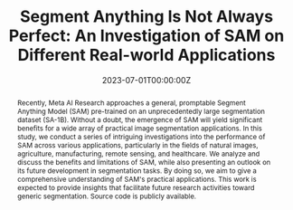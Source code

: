 ---
title: "Segment Anything Is Not Always Perfect: An Investigation of SAM on Different Real-world Applications"

# if the author is from our lab, then you need to match it with the folder name you can find here
# https://github.com/Vision-and-Learning-Lab-UAlberta/home/tree/master/content/authors
# otherwise just write down their full name
authors:
- weiji
- jingjingli
- Qi Bi
- Tingwei Liu
- Wenbo Li
- licheng

date: "2023-07-01T00:00:00Z"
doi: 

# Schedule page publish date (NOT publication's date).
publishDate: "2023-05-01T00:00:00Z"

# Publication type.
# Legend: 0 = Uncategorized; 1 = Conference paper; 2 = Journal article;
# 3 = Preprint / Working Paper; 4 = Report; 5 = Book; 6 = Book section;
# 7 = Thesis; 8 = Patent
# you can have this as multiple types, just use a list like ["1", "3"]
publication_types: ["1"]

# Publication name and optional abbreviated publication name.
publication: Workshop on Vision-based InduStrial InspectiON at CVPR 2023 (Best Paper), 1-11
publication_short: "*Workshop on Vision-based InduStrial InspectiON at CVPR 2023 (Best Paper), 1-11*"

abstract: "Recently, Meta AI Research approaches a general, promptable Segment Anything Model (SAM) pre-trained on an unprecedentedly large segmentation dataset (SA-1B). Without a doubt, the emergence of SAM will yield significant benefits for a wide array of practical image segmentation applications. In this study, we conduct a series of intriguing investigations into the performance of SAM across various applications, particularly in the fields of natural images, agriculture, manufacturing, remote sensing, and healthcare. We analyze and discuss the benefits and limitations of SAM, while also presenting an outlook on its future development in segmentation tasks. By doing so, we aim to give a comprehensive understanding of SAM's practical applications. This work is expected to provide insights that facilitate future research activities toward generic segmentation. Source code is publicly available."


# Summary. An optional shortened abstract.
summary: 

tags:
- CVPR

featured: false

links:
url_pdf: https://arxiv.org/abs/2304.05750
# url_code: https://github.com/BII-wushuang/Lie-Group-Motion-Prediction
# url_dataset:
# url_poster:
# url_project: https://coderstellaj.github.io/Hierarchical-Motion-Recurrent-Network-Website/
# url_slides:
# url_source:
# url_video: https://www.youtube.com/watch?v=6Yw6O_14xHQ&feature=youtu.be


# Featured image
# To use, add an image named `featured.jpg/png` to your page's folder. 
# If you have one, please zip together
image:
  caption: ''
  focal_point: ""
  preview_only: false

---